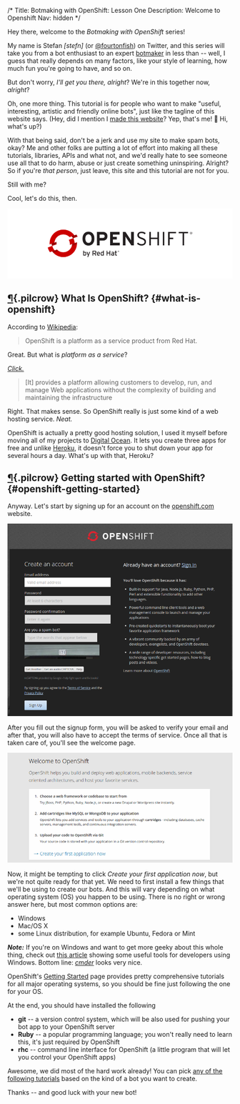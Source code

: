 /*
Title: Botmaking with OpenShift: Lesson One
Description: Welcome to Openshift
Nav: hidden
*/


Hey there, welcome to the *Botmaking with OpenShift* series!

My name is Stefan *[stefn]* (or [@fourtonfish](https://twitter.com/fourtonfish)) on Twitter, and this series will take you from a bot enthusiast to an expert [botmaker](https://botmakers.org/) in less than -- well, I guess that really depends on many factors, like your style of learning, how much fun you're going to have, and so on.

But don't worry, *I'll get you there, alright*? We're in this together now, *alright*?

Oh, one more thing. This tutorial is for people who want to make "useful, interesting, artistic and friendly online bots", just like the tagline of this website says. (Hey, did I mention I [made this website](/about)? Yep, that's me! 👋 Hi, what's up?)

With that being said, don't be a jerk and use my site to make spam bots, okay? Me and other folks are putting a lot of effort into making all these tutorials, libraries, APIs and what not, and we'd really hate to see someone use all that to do harm, abuse or just create something uninspiring. Alright? So if you're _that person_, just leave, this site and this tutorial are not for you.

Still with me?

Cool, let's do this, then.

![OpenShift by Red Hat](/content/tutorials/botmaking-with-openshift/images/openshift-logo.png)


## [¶](#what-is-openshift){.pilcrow} What Is OpenShift? {#what-is-openshift}

According to [Wikipedia](https://en.wikipedia.org/wiki/OpenShift):

> OpenShift is a platform as a service product from Red Hat.

Great. But what is *platform as a service*?

*[Click.](https://en.wikipedia.org/wiki/Platform_as_a_service)*

> [It] provides a platform allowing customers to develop, run, and manage Web applications without the complexity of building and maintaining the infrastructure

Right. That makes sense. So OpenShift really is just some kind of a web hosting service. *Neat.*

OpenShift is actually a pretty good hosting solution, I used it myself before moving all of my projects to [Digital Ocean](https://www.digitalocean.com/). It lets you create three apps for free and unlike [Heroku](https://dashboard.heroku.com/), it doesn't force you to shut down your app for several hours a day. What's up with that, Heroku?

## [¶](#openshift-getting-started){.pilcrow} Getting started with OpenShift? {#openshift-getting-started}

Anyway. Let's start by signing up for an account on the [openshift.com](https://www.openshift.com/) website.

![Signing up for an account](/content/tutorials/botmaking-with-openshift/images/lesson-1-img-01-signup.png)

After you fill out the signup form, you will be asked to verify your email and after that, you will also have to accept the terms of service. Once all that is taken care of, you'll see the welcome page.

![Welcome](/content/tutorials/botmaking-with-openshift/images/lesson-1-img-02-welcome.png)

Now, it might be tempting to click *Create your first application now*, but we're not quite ready for that yet. We need to first install a few things that we'll be using to create our bots. And this will vary depending on what operating system (OS) you happen to be using. There is no right or wrong answer here, but most common options are:

 - Windows
 - Mac/OS X
 - some Linux distribution, for example Ubuntu, Fedora or Mint

***Note:*** If you're on Windows and want to get more geeky about this whole thing, check out [this article](http://daverupert.com/2015/10/windows-editors-and-shells/) showing some useful tools for developers using Windows. Bottom line: [*cmder*](http://cmder.net/) looks very nice.

OpenShift's [Getting Started](https://developers.openshift.com/en/getting-started-overview.html) page provides pretty comprehensive tutorials for all major operating systems, so you should be fine just following the one for your OS.

At the end, you should have installed the following

 - **git** -- a version control system, which will be also used for pushing your bot app to your OpenShift server
 - **Ruby** -- a popular programming language; you won't really need to learn this, it's just required by OpenShift
 - **rhc** -- command line interface for OpenShift (a little program that will let you control your OpenShift apps)

Awesome, we did most of the hard work already! You can pick [any of the following tutorials](/tutorials/botmaking-with-openshift/) based on the kind of a bot you want to create.

Thanks -- and good luck with your new bot!
